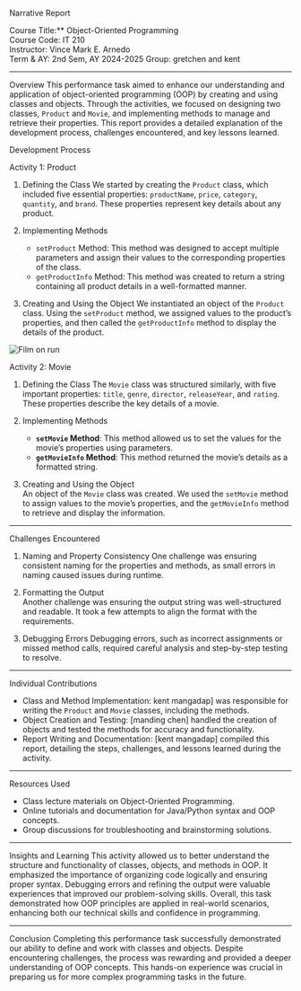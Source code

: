 Narrative Report

Course Title:** Object-Oriented Programming  
Course Code: IT 210  
Instructor: Vince Mark E. Arnedo  
Term & AY: 2nd Sem, AY 2024-2025
Group: gretchen and kent

---

Overview
This performance task aimed to enhance our understanding and application of object-oriented programming (OOP) by creating and using classes and objects. Through the activities, we focused on designing two classes, `Product` and `Movie`, and implementing methods to manage and retrieve their properties. This report provides a detailed explanation of the development process, challenges encountered, and key lessons learned.



Development Process

Activity 1: Product
1. Defining the Class
   We started by creating the `Product` class, which included five essential properties: `productName`, `price`, `category`, `quantity`, and `brand`. These properties represent key details about any product.

2. Implementing Methods 
   - `setProduct` Method: This method was designed to accept multiple parameters and assign their values to the corresponding properties of the class.
   - `getProductInfo` Method: This method was created to return a string containing all product details in a well-formatted manner.

3. Creating and Using the Object 
   We instantiated an object of the `Product` class. Using the `setProduct` method, we assigned values to the product’s properties, and then called the `getProductInfo` method to display the details of the product.


   
![Film on run](https://github.com/user-attachments/assets/c553679d-8092-4e41-b21e-bc83fb9d66a5)

Activity 2: Movie
1. Defining the Class 
   The `Movie` class was structured similarly, with five important properties: `title`, `genre`, `director`, `releaseYear`, and `rating`. These properties describe the key details of a movie.

2. Implementing Methods  
   - **`setMovie` Method**: This method allowed us to set the values for the movie’s properties using parameters.
   - **`getMovieInfo` Method**: This method returned the movie’s details as a formatted string.

3. Creating and Using the Object  
   An object of the `Movie` class was created. We used the `setMovie` method to assign values to the movie’s properties, and the `getMovieInfo` method to retrieve and display the information.

---

Challenges Encountered
1. Naming and Property Consistency 
   One challenge was ensuring consistent naming for the properties and methods, as small errors in naming caused issues during runtime.

2. Formatting the Output  
   Another challenge was ensuring the output string was well-structured and readable. It took a few attempts to align the format with the requirements.

3. Debugging Errors 
   Debugging errors, such as incorrect assignments or missed method calls, required careful analysis and step-by-step testing to resolve.

---

Individual Contributions
- Class and Method Implementation: kent mangadap] was responsible for writing the `Product` and `Movie` classes, including the methods.
- Object Creation and Testing: [manding chen] handled the creation of objects and tested the methods for accuracy and functionality.
- Report Writing and Documentation: [kent mangadap] compiled this report, detailing the steps, challenges, and lessons learned during the activity.

---

Resources Used
- Class lecture materials on Object-Oriented Programming.
- Online tutorials and documentation for Java/Python syntax and OOP concepts.
- Group discussions for troubleshooting and brainstorming solutions.

---

Insights and Learning
This activity allowed us to better understand the structure and functionality of classes, objects, and methods in OOP. It emphasized the importance of organizing code logically and ensuring proper syntax. Debugging errors and refining the output were valuable experiences that improved our problem-solving skills. Overall, this task demonstrated how OOP principles are applied in real-world scenarios, enhancing both our technical skills and confidence in programming.

---

Conclusion
Completing this performance task successfully demonstrated our ability to define and work with classes and objects. Despite encountering challenges, the process was rewarding and provided a deeper understanding of OOP concepts. This hands-on experience was crucial in preparing us for more complex programming tasks in the future.


